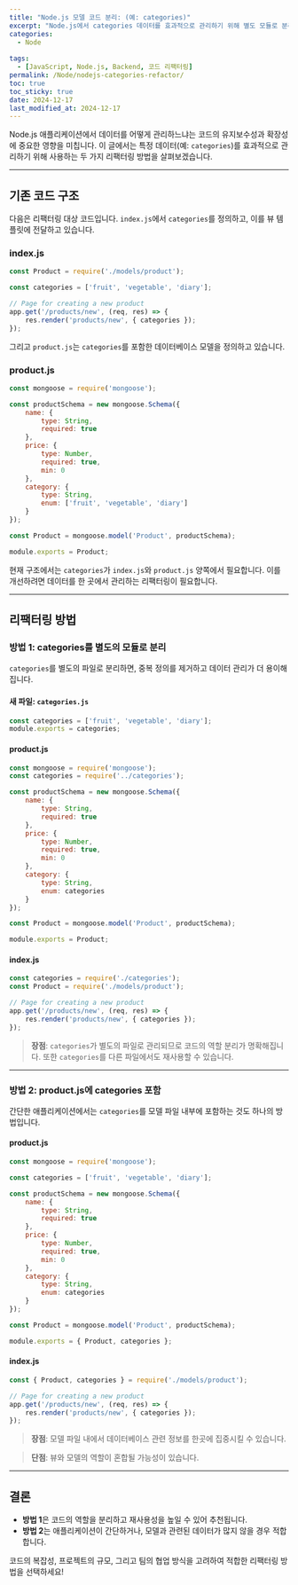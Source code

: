 ```yaml
---
title: "Node.js 모델 코드 분리: (예: categories)"
excerpt: "Node.js에서 categories 데이터를 효과적으로 관리하기 위해 별도 모듈로 분리하거나 모델에 포함하는 두 가지 리팩터링 방법을 소개합니다."
categories:
  - Node
  
tags:
  - [JavaScript, Node.js, Backend, 코드 리팩터링]
permalink: /Node/nodejs-categories-refactor/
toc: true
toc_sticky: true
date: 2024-12-17
last_modified_at: 2024-12-17
---
```


Node.js 애플리케이션에서 데이터를 어떻게 관리하느냐는 코드의 유지보수성과 확장성에 중요한 영향을 미칩니다. 이 글에서는 특정 데이터(예: `categories`)를 효과적으로 관리하기 위해 사용하는 두 가지 리팩터링 방법을 살펴보겠습니다.

---

## 기존 코드 구조
다음은 리팩터링 대상 코드입니다.
`index.js`에서 `categories`를 정의하고, 이를 뷰 템플릿에 전달하고 있습니다.

### index.js
```javascript
const Product = require('./models/product');

const categories = ['fruit', 'vegetable', 'diary'];

// Page for creating a new product
app.get('/products/new', (req, res) => {
    res.render('products/new', { categories });
});
```

그리고 `product.js`는 `categories`를 포함한 데이터베이스 모델을 정의하고 있습니다.

### product.js
```javascript
const mongoose = require('mongoose');

const productSchema = new mongoose.Schema({
    name: {
        type: String,
        required: true
    },
    price: {
        type: Number,
        required: true,
        min: 0
    },
    category: {
        type: String,
        enum: ['fruit', 'vegetable', 'diary']
    }
});

const Product = mongoose.model('Product', productSchema);

module.exports = Product;
```

현재 구조에서는 `categories`가 `index.js`와 `product.js` 양쪽에서 필요합니다. 이를 개선하려면 데이터를 한 곳에서 관리하는 리팩터링이 필요합니다.

---

## 리팩터링 방법

### 방법 1: categories를 별도의 모듈로 분리
`categories`를 별도의 파일로 분리하면, 중복 정의를 제거하고 데이터 관리가 더 용이해집니다.

#### 새 파일: `categories.js`
```javascript
const categories = ['fruit', 'vegetable', 'diary'];
module.exports = categories;
```

#### product.js
```javascript
const mongoose = require('mongoose');
const categories = require('../categories');

const productSchema = new mongoose.Schema({
    name: {
        type: String,
        required: true
    },
    price: {
        type: Number,
        required: true,
        min: 0
    },
    category: {
        type: String,
        enum: categories
    }
});

const Product = mongoose.model('Product', productSchema);

module.exports = Product;
```

#### index.js
```javascript
const categories = require('./categories');
const Product = require('./models/product');

// Page for creating a new product
app.get('/products/new', (req, res) => {
    res.render('products/new', { categories });
});
```

> **장점**: `categories`가 별도의 파일로 관리되므로 코드의 역할 분리가 명확해집니다. 또한 `categories`를 다른 파일에서도 재사용할 수 있습니다.

---

### 방법 2: product.js에 categories 포함
간단한 애플리케이션에서는 `categories`를 모델 파일 내부에 포함하는 것도 하나의 방법입니다.

#### product.js
```javascript
const mongoose = require('mongoose');

const categories = ['fruit', 'vegetable', 'diary'];

const productSchema = new mongoose.Schema({
    name: {
        type: String,
        required: true
    },
    price: {
        type: Number,
        required: true,
        min: 0
    },
    category: {
        type: String,
        enum: categories
    }
});

const Product = mongoose.model('Product', productSchema);

module.exports = { Product, categories };
```

#### index.js
```javascript
const { Product, categories } = require('./models/product');

// Page for creating a new product
app.get('/products/new', (req, res) => {
    res.render('products/new', { categories });
});
```

> **장점**: 모델 파일 내에서 데이터베이스 관련 정보를 한곳에 집중시킬 수 있습니다.

> **단점**: 뷰와 모델의 역할이 혼합될 가능성이 있습니다.

---

## 결론
- **방법 1**은 코드의 역할을 분리하고 재사용성을 높일 수 있어 추천됩니다.
- **방법 2**는 애플리케이션이 간단하거나, 모델과 관련된 데이터가 많지 않을 경우 적합합니다.

코드의 복잡성, 프로젝트의 규모, 그리고 팀의 협업 방식을 고려하여 적합한 리팩터링 방법을 선택하세요!

